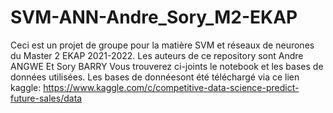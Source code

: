 # SVM-ANN-Andre_Sory_M2-EKAP
Ceci est un projet de groupe pour la matière SVM et réseaux de neurones du Master 2 EKAP 2021-2022. Les auteurs de ce repository sont Andre ANGWE Et Sory BARRY 
Vous trouverez ci-joints le notebook et les bases de données utilisées. 
Les bases de donnéesont été téléchargé via ce lien kaggle: https://www.kaggle.com/c/competitive-data-science-predict-future-sales/data
